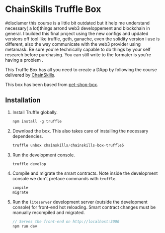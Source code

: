 # ChainSkills Truffle Box

#disclamer
this course is a little bit outdated but it help me understand necessary( a lot)things arrond web3 developpement and blockchain in general.
I builded this final project using the new configs and updated versions off tool like truffle, geth, ganache, even the solidity version i use is different, also the way communicate with the web3 provider using metamask.
Be sure you're  technically capable to do things by your self research before purchasing.
You can still write to the formater is you're having a problem .

This Truffle Box has all you need to create a DApp by following the course delivered by [ChainSkills](https://www.udemy.com/getting-started-with-ethereum-solidity-development/).

This box has been based from [pet-shop-box](https://github.com/truffle-box/pet-shop-box).

## Installation

1. Install Truffle globally.
    ```javascript
    npm install -g truffle
    ```

2. Download the box. This also takes care of installing the necessary dependencies.
    ```javascript
    truffle unbox chainskills/chainskills-box-truffle5
    ```

3. Run the development console.
    ```javascript
    truffle develop
    ```

4. Compile and migrate the smart contracts. Note inside the development console we don't preface commands with `truffle`.
    ```javascript
    compile
    migrate
    ```

5. Run the `liteserver` development server (outside the development console) for front-end hot reloading. Smart contract changes must be manually recompiled and migrated.
    ```javascript
    // Serves the front-end on http://localhost:3000
    npm run dev
    ```
